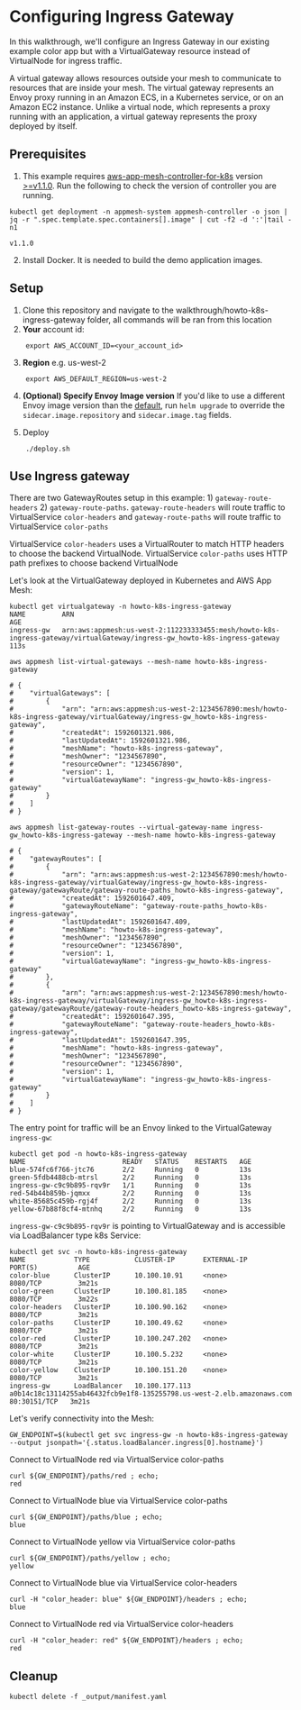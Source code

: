 # Configuring Ingress Gateway

In this walkthrough, we'll configure an Ingress Gateway in our existing example color app but with a VirtualGateway resource instead of VirtualNode for ingress traffic.

A virtual gateway allows resources outside your mesh to communicate to resources that are inside your mesh. The virtual gateway represents an Envoy proxy running in an Amazon ECS, in a Kubernetes service, or on an Amazon EC2 instance. Unlike a virtual node, which represents a proxy running with an application, a virtual gateway represents the proxy deployed by itself.

## Prerequisites

1. This example requires [aws-app-mesh-controller-for-k8s](https://github.com/aws/aws-app-mesh-controller-for-k8s) version [>=v1.1.0](https://github.com/aws/aws-app-mesh-controller-for-k8s/releases/tag/v1.1.0). Run the following to check the version of controller you are running.
```
kubectl get deployment -n appmesh-system appmesh-controller -o json | jq -r ".spec.template.spec.containers[].image" | cut -f2 -d ':'|tail -n1

v1.1.0
```

2. Install Docker. It is needed to build the demo application images.

## Setup

1. Clone this repository and navigate to the walkthrough/howto-k8s-ingress-gateway folder, all commands will be ran from this location
2. **Your** account id:

```
    export AWS_ACCOUNT_ID=<your_account_id>
```

3. **Region** e.g. us-west-2

```
    export AWS_DEFAULT_REGION=us-west-2
```

4. **(Optional) Specify Envoy Image version** If you'd like to use a different Envoy image version than the [default](https://github.com/aws/eks-charts/tree/master/stable/appmesh-controller#configuration), run `helm upgrade` to override the `sidecar.image.repository` and `sidecar.image.tag` fields.

5. Deploy
```
    ./deploy.sh
```

## Use Ingress gateway

There are two GatewayRoutes setup in this example: 1) `gateway-route-headers` 2) `gateway-route-paths`.
`gateway-route-headers` will route traffic to VirtualService `color-headers` and `gateway-route-paths` will route traffic to VirtualService `color-paths`

VirtualService `color-headers` uses a VirtualRouter to match HTTP headers to choose the backend VirtualNode. VirtualService `color-paths` uses HTTP path prefixes to choose backend VirtualNode

Let's look at the VirtualGateway deployed in Kubernetes and AWS App Mesh:

```
kubectl get virtualgateway -n howto-k8s-ingress-gateway                                         
NAME         ARN                                                                                                                                 AGE
ingress-gw   arn:aws:appmesh:us-west-2:112233333455:mesh/howto-k8s-ingress-gateway/virtualGateway/ingress-gw_howto-k8s-ingress-gateway   113s
```

```
aws appmesh list-virtual-gateways --mesh-name howto-k8s-ingress-gateway

# {
#    "virtualGateways": [
#        {
#            "arn": "arn:aws:appmesh:us-west-2:1234567890:mesh/howto-k8s-ingress-gateway/virtualGateway/ingress-gw_howto-k8s-ingress-gateway",
#            "createdAt": 1592601321.986,
#            "lastUpdatedAt": 1592601321.986,
#            "meshName": "howto-k8s-ingress-gateway",
#            "meshOwner": "1234567890",
#            "resourceOwner": "1234567890",
#            "version": 1,
#            "virtualGatewayName": "ingress-gw_howto-k8s-ingress-gateway"
#        }
#    ]
# }

aws appmesh list-gateway-routes --virtual-gateway-name ingress-gw_howto-k8s-ingress-gateway --mesh-name howto-k8s-ingress-gateway

# {
#    "gatewayRoutes": [
#        {
#            "arn": "arn:aws:appmesh:us-west-2:1234567890:mesh/howto-k8s-ingress-gateway/virtualGateway/ingress-gw_howto-k8s-ingress-gateway/gatewayRoute/gateway-route-paths_howto-k8s-ingress-gateway",
#            "createdAt": 1592601647.409,
#            "gatewayRouteName": "gateway-route-paths_howto-k8s-ingress-gateway",
#            "lastUpdatedAt": 1592601647.409,
#            "meshName": "howto-k8s-ingress-gateway",
#            "meshOwner": "1234567890",
#            "resourceOwner": "1234567890",
#            "version": 1,
#            "virtualGatewayName": "ingress-gw_howto-k8s-ingress-gateway"
#        },
#        {
#            "arn": "arn:aws:appmesh:us-west-2:1234567890:mesh/howto-k8s-ingress-gateway/virtualGateway/ingress-gw_howto-k8s-ingress-gateway/gatewayRoute/gateway-route-headers_howto-k8s-ingress-gateway",
#            "createdAt": 1592601647.395,
#            "gatewayRouteName": "gateway-route-headers_howto-k8s-ingress-gateway",
#            "lastUpdatedAt": 1592601647.395,
#            "meshName": "howto-k8s-ingress-gateway",
#            "meshOwner": "1234567890",
#            "resourceOwner": "1234567890",
#            "version": 1,
#            "virtualGatewayName": "ingress-gw_howto-k8s-ingress-gateway"
#        }
#    ]
# }

```


The entry point for traffic will be an Envoy linked to the VirtualGateway `ingress-gw`:

```
kubectl get pod -n howto-k8s-ingress-gateway                                                    
NAME                        READY   STATUS    RESTARTS   AGE
blue-574fc6f766-jtc76       2/2     Running   0          13s
green-5fdb4488cb-mtrsl      2/2     Running   0          13s
ingress-gw-c9c9b895-rqv9r   1/1     Running   0          13s
red-54b44b859b-jqmxx        2/2     Running   0          13s
white-85685c459b-rgj4f      2/2     Running   0          13s
yellow-67b88f8cf4-mtnhq     2/2     Running   0          13s
```

`ingress-gw-c9c9b895-rqv9r` is pointing to VirtualGateway and is accessible via LoadBalancer type k8s Service:

```
kubectl get svc -n howto-k8s-ingress-gateway                                                    
NAME            TYPE           CLUSTER-IP       EXTERNAL-IP                                                              PORT(S)          AGE
color-blue      ClusterIP      10.100.10.91     <none>                                                                   8080/TCP         3m21s
color-green     ClusterIP      10.100.81.185    <none>                                                                   8080/TCP         3m22s
color-headers   ClusterIP      10.100.90.162    <none>                                                                   8080/TCP         3m21s
color-paths     ClusterIP      10.100.49.62     <none>                                                                   8080/TCP         3m21s
color-red       ClusterIP      10.100.247.202   <none>                                                                   8080/TCP         3m21s
color-white     ClusterIP      10.100.5.232     <none>                                                                   8080/TCP         3m21s
color-yellow    ClusterIP      10.100.151.20    <none>                                                                   8080/TCP         3m21s
ingress-gw      LoadBalancer   10.100.177.113   a0b14c18c13114255ab46432fcb9e1f8-135255798.us-west-2.elb.amazonaws.com   80:30151/TCP   3m21s
```

Let's verify connectivity into the Mesh:

```
GW_ENDPOINT=$(kubectl get svc ingress-gw -n howto-k8s-ingress-gateway --output jsonpath='{.status.loadBalancer.ingress[0].hostname}')
```

Connect to VirtualNode red via VirtualService color-paths
```
curl ${GW_ENDPOINT}/paths/red ; echo;
red
```

Connect to VirtualNode blue via VirtualService color-paths
```
curl ${GW_ENDPOINT}/paths/blue ; echo;
blue
```

Connect to VirtualNode yellow via VirtualService color-paths
```
curl ${GW_ENDPOINT}/paths/yellow ; echo;
yellow
```

Connect to VirtualNode blue via VirtualService color-headers
```
curl -H "color_header: blue" ${GW_ENDPOINT}/headers ; echo;
blue
```

Connect to VirtualNode red via VirtualService color-headers
```
curl -H "color_header: red" ${GW_ENDPOINT}/headers ; echo;
red
```

## Cleanup

```
kubectl delete -f _output/manifest.yaml
```

